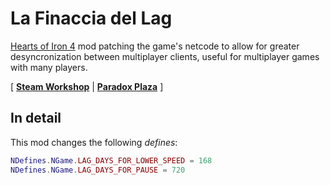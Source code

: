 # La Finaccia del Lag

[Hearts of Iron 4](https://www.paradoxinteractive.com/games/hearts-of-iron-iv/about) mod patching the game's netcode to allow for greater desyncronization between multiplayer clients, useful for multiplayer games with many players.

\[ [**Steam Workshop**](https://steamcommunity.com/sharedfiles/filedetails/?id=2839885584) | [**Paradox Plaza**](https://mods.paradoxplaza.com/mods/47705/Any) \]

## In detail

This mod changes the following _defines_:

```lua
NDefines.NGame.LAG_DAYS_FOR_LOWER_SPEED = 168
NDefines.NGame.LAG_DAYS_FOR_PAUSE = 720
```
